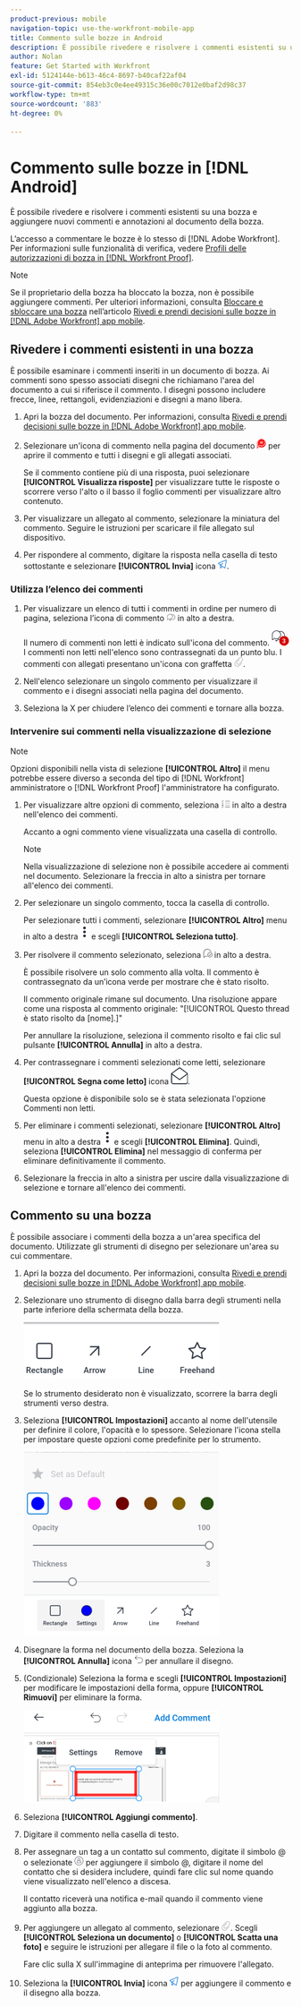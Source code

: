 ```yaml
---
product-previous: mobile
navigation-topic: use-the-workfront-mobile-app
title: Commento sulle bozze in Android
description: È possibile rivedere e risolvere i commenti esistenti su una bozza e aggiungere nuovi commenti e annotazioni al documento della bozza.
author: Nolan
feature: Get Started with Workfront
exl-id: 5124144e-b613-46c4-8697-b40caf22af04
source-git-commit: 854eb3c0e4ee49315c36e00c7012e0baf2d98c37
workflow-type: tm+mt
source-wordcount: '883'
ht-degree: 0%

---
```


# Commento sulle bozze in [!DNL Android]

È possibile rivedere e risolvere i commenti esistenti su una bozza e aggiungere nuovi commenti e annotazioni al documento della bozza.

L’accesso a commentare le bozze è lo stesso di [!DNL Adobe Workfront]. Per informazioni sulle funzionalità di verifica, vedere [Profili delle autorizzazioni di bozza in [!DNL Workfront Proof]](../../../workfront-proof/wp-acct-admin/account-settings/proof-perm-profiles-in-wp.md).

>[!NOTE]
>
>Se il proprietario della bozza ha bloccato la bozza, non è possibile aggiungere commenti. Per ulteriori informazioni, consulta [Bloccare e sbloccare una bozza](../../../workfront-basics/mobile-apps/using-the-workfront-mobile-app/work-with-proofs-in-mobile-app.md#lock) nell’articolo [Rivedi e prendi decisioni sulle bozze in [!DNL Adobe Workfront] app mobile](../../../workfront-basics/mobile-apps/using-the-workfront-mobile-app/work-with-proofs-in-mobile-app.md).

## Rivedere i commenti esistenti in una bozza

È possibile esaminare i commenti inseriti in un documento di bozza. Ai commenti sono spesso associati disegni che richiamano l&#39;area del documento a cui si riferisce il commento. I disegni possono includere frecce, linee, rettangoli, evidenziazioni e disegni a mano libera.

1. Apri la bozza del documento. Per informazioni, consulta [Rivedi e prendi decisioni sulle bozze in [!DNL Adobe Workfront] app mobile](../../../workfront-basics/mobile-apps/using-the-workfront-mobile-app/work-with-proofs-in-mobile-app.md).
1. Selezionare un&#39;icona di commento nella pagina del documento ![Icona Commento sul documento](assets/mobile-comment-icon-on-proofdoc-30x34.png) per aprire il commento e tutti i disegni e gli allegati associati.

   Se il commento contiene più di una risposta, puoi selezionare **[!UICONTROL Visualizza risposte]** per visualizzare tutte le risposte o scorrere verso l&#39;alto o il basso il foglio commenti per visualizzare altro contenuto.

1. Per visualizzare un allegato al commento, selezionare la miniatura del commento. Seguire le istruzioni per scaricare il file allegato sul dispositivo.
1. Per rispondere al commento, digitare la risposta nella casella di testo sottostante e selezionare **[!UICONTROL Invia]** icona ![Icona Invia](assets/mobile-send-icon-25x26.png).

### Utilizza l’elenco dei commenti

1. Per visualizzare un elenco di tutti i commenti in ordine per numero di pagina, seleziona l’icona di commento ![Icona Commento](assets/mobile-comment-icon-30x25.png) in alto a destra.

   Il numero di commenti non letti è indicato sull&#39;icona del commento. ![Numero di commenti non letti](assets/mobile-unread-comments-icon-30x27.png) I commenti non letti nell&#39;elenco sono contrassegnati da un punto blu. I commenti con allegati presentano un&#39;icona con graffetta ![[!UICONTROL Allegato] icona](assets/mobile-paper-clip-icon.png).

1. Nell&#39;elenco selezionare un singolo commento per visualizzare il commento e i disegni associati nella pagina del documento.
1. Seleziona la X per chiudere l’elenco dei commenti e tornare alla bozza.

### Intervenire sui commenti nella visualizzazione di selezione

>[!NOTE]
>
>Opzioni disponibili nella vista di selezione **[!UICONTROL Altro]** il menu potrebbe essere diverso a seconda del tipo di [!DNL Workfront] amministratore o [!DNL Workfront Proof] l&#39;amministratore ha configurato.

1. Per visualizzare altre opzioni di commento, seleziona ![[!UICONTROL Elenco dei commenti] icona](assets/mobile-listofcommentsicon-30x27.png) in alto a destra nell&#39;elenco dei commenti.

   Accanto a ogni commento viene visualizzata una casella di controllo.

   >[!NOTE]
   >
   >Nella visualizzazione di selezione non è possibile accedere ai commenti nel documento. Selezionare la freccia in alto a sinistra per tornare all&#39;elenco dei commenti.

1. Per selezionare un singolo commento, tocca la casella di controllo.

   Per selezionare tutti i commenti, selezionare **[!UICONTROL Altro]** menu in alto a destra ![Menu Altro](assets/mobile-verticalmoremenu-20x33.png) e scegli **[!UICONTROL Seleziona tutto]**.

1. Per risolvere il commento selezionato, seleziona ![[!UICONTROL Risolvi commento] icona](assets/mobile-resolvecomment-icon-30x30.png) in alto a destra.

   È possibile risolvere un solo commento alla volta. Il commento è contrassegnato da un’icona verde per mostrare che è stato risolto.

   Il commento originale rimane sul documento. Una risoluzione appare come una risposta al commento originale: &quot;[!UICONTROL Questo thread è stato risolto da [nome].]&quot;

   Per annullare la risoluzione, seleziona il commento risolto e fai clic sul pulsante **[!UICONTROL Annulla]** in alto a destra.

1. Per contrassegnare i commenti selezionati come letti, selezionare **[!UICONTROL Segna come letto]** icona ![Segna come letto](assets/mobile-markread-icon-30x31.png).

   Questa opzione è disponibile solo se è stata selezionata l&#39;opzione Commenti non letti.

1. Per eliminare i commenti selezionati, selezionare **[!UICONTROL Altro]** menu in alto a destra ![Menu Altro](assets/mobile-verticalmoremenu-20x33.png) e scegli **[!UICONTROL Elimina]**. Quindi, seleziona **[!UICONTROL Elimina]** nel messaggio di conferma per eliminare definitivamente il commento.
1. Selezionare la freccia in alto a sinistra per uscire dalla visualizzazione di selezione e tornare all&#39;elenco dei commenti.

## Commento su una bozza

È possibile associare i commenti della bozza a un&#39;area specifica del documento. Utilizzate gli strumenti di disegno per selezionare un&#39;area su cui commentare.

1. Apri la bozza del documento. Per informazioni, consulta [Rivedi e prendi decisioni sulle bozze in [!DNL Adobe Workfront] app mobile](../../../workfront-basics/mobile-apps/using-the-workfront-mobile-app/work-with-proofs-in-mobile-app.md).
1. Selezionare uno strumento di disegno dalla barra degli strumenti nella parte inferiore della schermata della bozza.

   ![Barra degli strumenti Commento bozza](assets/android-proof-comment-toolbar-350x102.png)

   Se lo strumento desiderato non è visualizzato, scorrere la barra degli strumenti verso destra.

1. Seleziona **[!UICONTROL Impostazioni]** accanto al nome dell&#39;utensile per definire il colore, l&#39;opacità e lo spessore. Selezionare l&#39;icona stella per impostare queste opzioni come predefinite per lo strumento.

   ![Impostazioni degli strumenti di disegno](assets/android-drawingtoolsettings-350x328.png)

1. Disegnare la forma nel documento della bozza. Seleziona la **[!UICONTROL Annulla]** icona ![Annulla](assets/android-undo-icon-30x31.png) per annullare il disegno.
1. (Condizionale) Seleziona la forma e scegli **[!UICONTROL Impostazioni]** per modificare le impostazioni della forma, oppure **[!UICONTROL Rimuovi]** per eliminare la forma.

   ![Menu Disegno](assets/android-drawing-settingsremove-350x166.png)

1. Seleziona **[!UICONTROL Aggiungi commento]**.
1. Digitare il commento nella casella di testo.
1. Per assegnare un tag a un contatto sul commento, digitate il simbolo @ o selezionate ![[!UICONTROL Contatto tag]](assets/mobile-tag-user-icon.png) per aggiungere il simbolo @, digitare il nome del contatto che si desidera includere, quindi fare clic sul nome quando viene visualizzato nell&#39;elenco a discesa.

   Il contatto riceverà una notifica e-mail quando il commento viene aggiunto alla bozza.

1. Per aggiungere un allegato al commento, selezionare ![[!UICONTROL Allegato] icona](assets/mobile-paper-clip-icon.png). Scegli **[!UICONTROL Seleziona un documento]** o **[!UICONTROL Scatta una foto]** e seguire le istruzioni per allegare il file o la foto al commento.

   Fare clic sulla X sull&#39;immagine di anteprima per rimuovere l&#39;allegato.

1. Seleziona la **[!UICONTROL Invia]** icona ![Icona Invia](assets/mobile-send-icon-25x26.png) per aggiungere il commento e il disegno alla bozza.
